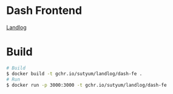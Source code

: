 # Dash Frontend
[Landlog](https://www.landlog.cc)

# Build

```sh
# Build
$ docker build -t gchr.io/sutyum/landlog/dash-fe .
# Run
$ docker run -p 3000:3000 -t gchr.io/sutyum/landlog/dash-fe
```
